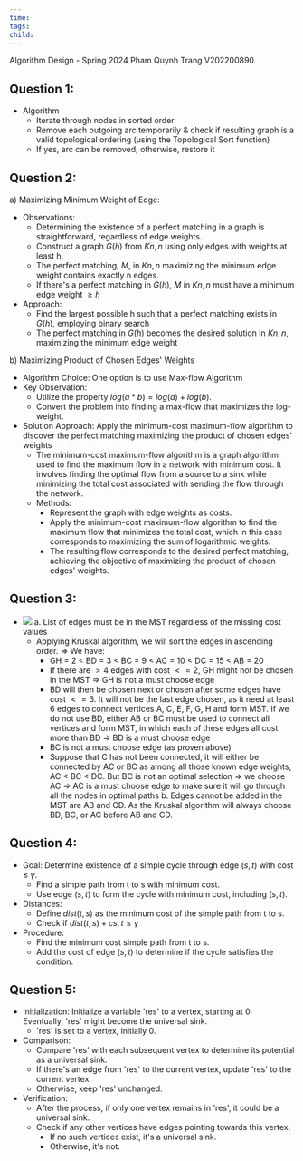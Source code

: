 ```yaml
---
time: 
tags: 
child:
---
```

Algorithm Design - Spring 2024
Pham Quynh Trang
V202200890

## Question 1:
- Algorithm
	- Iterate through nodes in sorted order
	- Remove each outgoing arc temporarily & check if resulting graph is a valid topological ordering (using the Topological Sort function)
	- If yes, arc can be removed; otherwise, restore it

## Question 2:
a) Maximizing Minimum Weight of Edge:
- Observations:
    - Determining the existence of a perfect matching in a graph is straightforward, regardless of edge weights.
    - Construct a graph $G(h)$ from $Kn,n$ using only edges with weights at least h.
    - The perfect matching, $M$, in $Kn,n$ maximizing the minimum edge weight contains exactly n edges.
    - If there's a perfect matching in $G(h)$, $M$ in $Kn,n$ must have a minimum edge weight $\geq h$
- Approach:
    - Find the largest possible h such that a perfect matching exists in $G(h)$, employing binary search
    - The perfect matching in $G(h)$ becomes the desired solution in $Kn,n$, maximizing the minimum edge weight

b) Maximizing Product of Chosen Edges' Weights
- Algorithm Choice: One option is to use Max-flow Algorithm
- Key Observation:
    - Utilize the property $log(a * b) = log(a) + log(b)$.
    - Convert the problem into finding a max-flow that maximizes the log-weight.
- Solution Approach: Apply the minimum-cost maximum-flow algorithm to discover the perfect matching maximizing the product of chosen edges' weights
    - The minimum-cost maximum-flow algorithm is a graph algorithm used to find the maximum flow in a network with minimum cost. It involves finding the optimal flow from a source to a sink while minimizing the total cost associated with sending the flow through the network.
    - Methods:
		- Represent the graph with edge weights as costs.
		- Apply the minimum-cost maximum-flow algorithm to find the maximum flow that minimizes the total cost, which in this case corresponds to maximizing the sum of logarithmic weights.
		- The resulting flow corresponds to the desired perfect matching, achieving the objective of maximizing the product of chosen edges' weights.
## Question 3:
- ![](https://i.imgur.com/VpC4aXx.png)
	a.  List of edges must be in the MST regardless of the missing cost values
	- Applying Kruskal algorithm, we will sort the edges in ascending order. => We have:
		- GH = 2 < BD = 3 < BC = 9 < AC = 10 < DC = 15 < AB = 20
		- If there are $> 4$ edges with cost $<= 2$, GH might not be chosen in the MST => GH is not a must choose edge
		- BD will then be chosen next or chosen after some edges have cost $<=3$. It will not be the last edge chosen, as it need at least 6 edges to connect vertices A, C, E, F, G, H and form MST. If we do not use BD, either AB or BC must be used to connect all vertices and form MST, in which each of these edges all cost more than BD => BD is a must choose edge
		- BC is not a must choose edge (as proven above)
		- Suppose that C has not been connected, it will either be connected by AC or BC as among all those known edge weights, AC < BC < DC. But BC is not an optimal selection => we choose AC => AC is a must choose edge to make sure it will go through all the nodes in optimal paths
	b. Edges cannot be added in the MST are AB and CD. As the Kruskal algorithm will always choose BD, BC, or AC before AB and CD. 

## Question 4:
- Goal: Determine existence of a simple cycle through edge $(s, t)$ with cost ≤ $\gamma$.
    - Find a simple path from t to s with minimum cost.
    - Use edge $(s, t)$ to form the cycle with minimum cost, including $(s, t)$.
- Distances:
    - Define $dist(t, s)$ as the minimum cost of the simple path from t to s.
    - Check if $dist(t, s) + cs,t ≤ \gamma$
- Procedure:
    - Find the minimum cost simple path from t to s.
    - Add the cost of edge $(s, t)$ to determine if the cycle satisfies the condition.
## Question 5:
- Initialization: Initialize a variable 'res' to a vertex, starting at 0. Eventually, 'res' might become the universal sink.
    - 'res' is set to a vertex, initially 0.
- Comparison:
    - Compare 'res' with each subsequent vertex to determine its potential as a universal sink.
    - If there's an edge from 'res' to the current vertex, update 'res' to the current vertex.
    - Otherwise, keep 'res' unchanged.
- Verification:
    - After the process, if only one vertex remains in 'res', it could be a universal sink.
    - Check if any other vertices have edges pointing towards this vertex.
        - If no such vertices exist, it's a universal sink.
        - Otherwise, it's not.